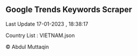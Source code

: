 

## Google Trends Keywords Scraper 
 
Last Update 17-01-2023 , 18:38:17

Country List :
VIETNAM.json



© Abdul Muttaqin 
